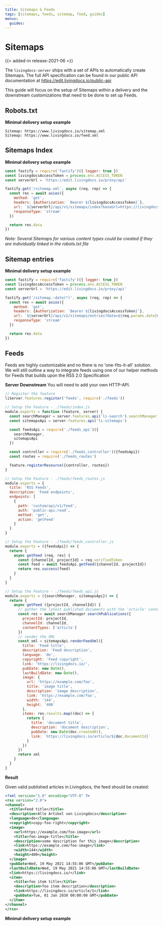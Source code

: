 ```yaml
---
title: Sitemaps & Feeds
tags: [sitemaps, feeds, sitemap, feed, guides]
menus:
  guides:
---
```


# Sitemaps

{{< added-in release-2021-06 >}}

The `livingdocs-server` ships with a set of APIs to automatically create Sitemaps. The full API specification can be found in our public API documentation at https://edit.livingdocs.io/public-api

This guide will focus on the setup of Sitemaps within a delivery and the downstream customizations that need to be done to set up Feeds.

## Robots.txt
**Minimal delivery setup example**
```
Sitemap: https://www.livingdocs.io/sitemap.xml
Sitemap: https://www.livingdocs.io/feed.xml
```

## **Sitemaps Index**


**Minimal delivery setup example**

```js
const fastify = require('fastify')({ logger: true })
const livingdocsAccessToken = process.env.ACCESS_TOKEN
const serverUrl = 'https://edit.livingdocs.io/proxy/api'

fastify.get('/sitemap.xml', async (req, rep) => {
  const res = await axios({
    method: 'get',
    headers: {Authorization: `Bearer ${livingdocsAccessToken}`},
    url: `${serverUrl}/api/v1/sitemaps/index?baseUrl=https://livingdocs.io/`,
    responseType: 'stream'
  })

  return res.data
})
```

_Note: Several Sitemaps for various content types could be created if they are individually linked in the robots.txt file_

## **Sitemap entries**

**Minimal delivery setup example**

```js
const fastify = require('fastify')({ logger: true })
const livingdocsAccessToken = process.env.ACCESS_TOKEN
const serverUrl = 'https://edit.livingdocs.io/proxy/api'

fastify.get('/sitemap.:date(*)', async (req, rep) => {
  const res = await axios({
    method: 'get',
    headers: {Authorization: `Bearer ${livingdocsAccessToken}`},
    url: `${serverUrl}/api/v1/sitemaps/entries?date=${req.params.date}&baseUrl=https://livingdocs.io/`,
    responseType: 'stream'
  })

  return res.data
})
```

## **Feeds**

Feeds are highly customizable and no there is no 'one-fits-it-all' solution. We will still outline a way to integrate feeds using one of our helper methods for Feeds that builds upon the RSS 2.0 Specification

**Server Downstream**
You will need to add your own HTTP-API.


```js
// Register the feature
liServer.features.register('feeds', require('./feeds'))
```

```js
// Setup the Feature - ./feeds/index.js
module.exports = function (feature, server) {
  const searchManager = server.features.api('li-search').searchManager
  const sitemapsApi = server.features.api('li-sitemaps')

  const feedsApi = require('./feeds_api')({
    searchManager,
    sitemapsApi
  })

  const controller = require('./feeds_controller')({feedsApi})
  const routes = require('./feeds_routes')

  feature.registerResource({controller, routes})
}
```

```js
// Setup the Feature - ./feeds/feeds_routes.js
module.exports = {
  title: 'RSS Feeds',
  description: 'Feed endpoints',
  endpoints: [
    {
      path: 'custom/api/v1/feed',
      auth: 'public-api:read',
      method: 'get',
      action: 'getFeed'
    }
  ]
}
```

```js
// Setup the Feature - ./feeds/feeds_controller.js
module.exports = ({feedsApi}) => {
  return {
    async getFeed (req, res) {
      const {channelId, projectId} = req.verifiedToken
      const feed = await feedsApi.getFeed({channelId, projectId})
      return res.success(feed)
    }
  }
}
```

```js
// Setup the Feature - ./feeds/feeds_api.js
module.exports = ({searchManager, sitemapsApi}) => {
  return {
    async getFeed ({projectId, channelId}) {
      // gather the latest published documents with the 'article' contentType
      const res = await searchManager.searchPublications({
        projectId: projectId,
        channelId: channelId,
        contentTypes: ['article']
      })
      // render the XML
      const xml = sitemapsApi.renderFeedXml({
        title: 'Feed title',
        description: 'Feed description',
        language: 'de',
        copyright: 'Feed copyright',
        link: 'https://livingdocs.io/',
        pubDate: new Date(),
        lastBuildDate: new Date(),
        image: {
          url: 'https://example.com/foo',
          title: 'image title',
          description: 'image description',
          link: 'https://example.com/foo',
          width: '144',
          height: '400'
        },
        items: res.results.map((doc) => {
          return {
            title: 'document title',
            description: 'document description',
            pubDate: new Date(doc.createdAt),
            link: `https://livingdocs.io/article/${doc.documentId}`
          }
        })
      })
      return xml
    }
  }
}
```

**Result**

Given valid published articles in Livingdocs, the feed should be created:
```xml
<?xml version="1.0" encoding="UTF-8" ?>
<rss version="2.0">
<channel>
  <title>Feed title</title>
  <description>Alle Artikel von Livingdocs</description>
  <language>de</language>
  <copyright>copy-foo-right</copyright>
  <image>
    <url>https://example.com/foo-image</url>
    <title>foo-image-title</title>
    <description>some description for this image</description>
    <link>https://example.com/foo-image</link>
    <width>144</width>
    <height>400</height>
  </image>
  <pubDate>Wed, 19 May 2021 14:55:06 GMT</pubDate>
  <lastBuildDate>Wed, 19 May 2021 14:55:06 GMT</lastBuildDate>
  <link>https://livingdocs.io/</link>
  <item>
    <title>foo item title</title>
    <description>foo item description</description>
    <link>https://livingdocs.io/article/1</link>
    <pubDate>Tue, 01 Jan 2030 00:00:00 GMT</pubDate>
  </item>
</channel>
</rss>
```

**Minimal delivery setup example**



